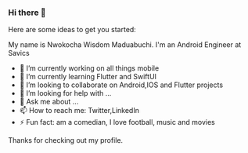 ### Hi there 👋

<!--
**wise4rmgod/wise4rmgod** is a ✨ _special_ ✨ repository because its `README.md` (this file) appears on your GitHub profile. -->

Here are some ideas to get you started:

My name is Nwokocha Wisdom Maduabuchi. I'm an Android Engineer at Savics
- 🔭 I’m currently working on all things mobile 
- 🌱 I’m currently learning Flutter and SwiftUI
- 👯 I’m looking to collaborate on Android,IOS and Flutter projects
- 🤔 I’m looking for help with ...
- 💬 Ask me about ...
- 📫 How to reach me: Twitter,LinkedIn
- ⚡ Fun fact: am a comedian, I love football, music and movies


Thanks for checking out my profile.
